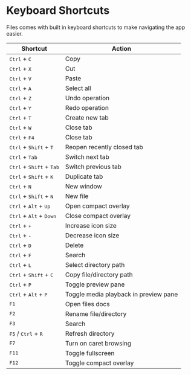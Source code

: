 # Keyboard Shortcuts

Files comes with built in keyboard shortcuts to make navigating the app easier.

|                      Shortcut                       |                Action                 |
| --------------------------------------------------- | ------------------------------------- |
| <kbd>Ctrl</kbd> + <kbd>C</kbd>                      | Copy |
| <kbd>Ctrl</kbd> + <kbd>X</kbd>                      | Cut |
| <kbd>Ctrl</kbd> + <kbd>V</kbd>                      | Paste |
| <kbd>Ctrl</kbd> + <kbd>A</kbd>                      | Select all |
| <kbd>Ctrl</kbd> + <kbd>Z</kbd>                      | Undo operation |
| <kbd>Ctrl</kbd> + <kbd>Y</kbd>                      | Redo operation |
| <kbd>Ctrl</kbd> + <kbd>T</kbd>                      | Create new tab |
| <kbd>Ctrl</kbd> + <kbd>W</kbd>                      | Close tab |
| <kbd>Ctrl</kbd> + <kbd>F4</kbd>                     | Close tab |
| <kbd>Ctrl</kbd> + <kbd>Shift</kbd> + <kbd>T</kbd>   | Reopen recently closed tab |
| <kbd>Ctrl</kbd> + <kbd>Tab</kbd>                    | Switch next tab |
| <kbd>Ctrl</kbd> + <kbd>Shift</kbd> + <kbd>Tab</kbd> | Switch previous tab |
| <kbd>Ctrl</kbd> + <kbd>Shift</kbd> + <kbd>K</kbd>   | Duplicate tab |
| <kbd>Ctrl</kbd> + <kbd>N</kbd>                      | New window |
| <kbd>Ctrl</kbd> + <kbd>Shift</kbd> + <kbd>N</kbd>   | New file |
| <kbd>Ctrl</kbd> + <kbd>Alt</kbd> + <kbd>Up</kbd>    | Open compact overlay |
| <kbd>Ctrl</kbd> + <kbd>Alt</kbd> + <kbd>Down</kbd>  | Close compact overlay |
| <kbd>Ctrl</kbd> + <kbd>+</kbd>                      | Increase icon size |
| <kbd>Ctrl</kbd> + <kbd>-</kbd>                      | Decrease icon size |
| <kbd>Ctrl</kbd> + <kbd>D</kbd>                      | Delete |
| <kbd>Ctrl</kbd> + <kbd>F</kbd>                      | Search |
| <kbd>Ctrl</kbd> + <kbd>L</kbd>                      | Select directory path |
| <kbd>Ctrl</kbd> + <kbd>Shift</kbd> + <kbd>C</kbd>   | Copy file/directory path |
| <kbd>Ctrl</kbd> + <kbd>P</kbd>                      | Toggle preview pane |
| <kbd>Ctrl</kbd> + <kbd>Alt</kbd> + <kbd>P</kbd>     | Toggle media playback in preview pane |
| <kbd>F1</kbd>                                       | Open files docs |
| <kbd>F2</kbd>                                       | Rename file/directory |
| <kbd>F3</kbd>                                       | Search |
| <kbd>F5</kbd> / <kbd>Ctrl</kbd> + <kbd>R</kbd>      | Refresh directory |
| <kbd>F7</kbd>                                       | Turn on caret browsing |
| <kbd>F11</kbd>                                      | Toggle fullscreen |
| <kbd>F12</kbd>                                      | Toggle compact overlay |
